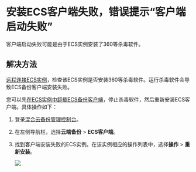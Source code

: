 # 安装ECS客户端失败，错误提示“客户端启动失败”

客户端启动失败可能是由于ECS实例安装了360等杀毒软件。

## 解决方法

[远程连接ECS实例](/intl.zh-CN/实例/连接实例/连接方式概述.md)，检查该ECS实例是否安装360等杀毒软件。运行杀毒软件会导致ECS备份客户端安装失败。

您可以先[在ECS实例中卸载ECS备份客户端](/intl.zh-CN/常见问题/一般性问题/如何卸载混合云备份客户端.md)，停止杀毒软件，然后重新安装ECS客户端。具体操作如下：

1.  登录[混合云备份管理控制台](https://hbr.console.aliyun.com)。

2.  在左侧导航栏，选择**云端备份** \> **ECS客户端**。

3.  找到客户端安装失败的ECS实例。在该实例相应的操作列表中，选择**操作** \> **重新安装**。

    ![](https://static-aliyun-doc.oss-accelerate.aliyuncs.com/assets/img/zh-CN/0459917951/p34050.png)


